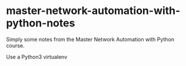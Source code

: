 # master-network-automation-with-python-notes

Simply some notes from the Master Network Automation with Python course.

Use a Python3 virtualenv